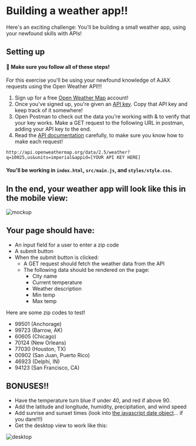 # Building a weather app!!

Here's an exciting challenge: You'll be building a small weather app, using your newfound skills with APIs!

## Setting up

#### 🚀 Make sure you follow all of these steps!

For this exercise you'll be using your newfound knowledge of AJAX requests using the Open Weather API!!!

1. Sign up for a free [Open Weather Map](https://home.openweathermap.org/users/sign_up) account!
2. Once you've signed up, you're given an [API key](https://home.openweathermap.org/api_keys). Copy that API key and keep track of it somewhere!
3. Open Postman to check out the data you're working with & to verify that your key works. Make a GET request to the following URL in postman, adding your API key to the end.
4. Read the [API documentation](https://openweathermap.org/current) carefully, to make sure you know how to make each request!

```
http://api.openweathermap.org/data/2.5/weather?q=10025,us&units=imperial&appid=[YOUR API KEY HERE]
```

#### You'll be working in `index.html`, `src/main.js`, and `styles/style.css`.

## In the end, your weather app will look like this in the mobile view:

![mockup](https://media.git.generalassemb.ly/user/4451/files/c61d4a80-d30f-11ea-95de-dba5488d2402)

## Your page should have:
- An input field for a user to enter a zip code
- A submit button
- When the submit button is clicked:
    - A GET request should fetch the weather data from the API
    - The following data should be rendered on the page:
        - City name
        - Current temperature
        - Weather description
        - Min temp
        - Max temp

Here are some zip codes to test!
- 99501 (Anchorage)
- 99723 (Barrow, AK)
- 60605 (Chicago)
- 70124 (New Orleans)
- 77030 (Houston, TX)
- 00902 (San Juan, Puerto Rico)
- 46923 (Delphi, IN)
- 94123 (San Francisco, CA)


## BONUSES!!

- Have the temperature turn blue if under 40, and red if above 90.
- Add the latitude and longitude, humidity, precipitation, and wind speed
- Add sunrise and sunset times (look into [the javascript date object](https://developer.mozilla.org/en-US/docs/Web/JavaScript/Reference/Global_Objects/Date)... if you dare!!!)
- Get the desktop view to work like this:

![desktop](https://media.git.generalassemb.ly/user/4451/files/59568000-d310-11ea-834b-391449a06b4e)
